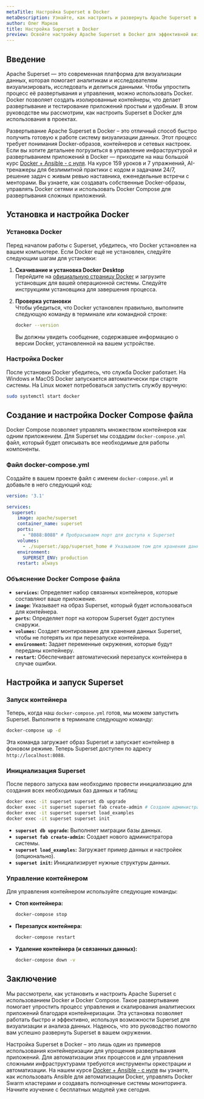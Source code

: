 ```yaml
---
metaTitle: Настройка Superset в Docker
metaDescription: Узнайте, как настроить и развернуть Apache Superset в Docker для визуализации данных - руководство включает команды и советы по оптимизации
author: Олег Марков
title: Настройка Superset в Docker
preview: Освойте настройку Apache Superset в Docker для эффективной визуализации данных - подробное руководство с примерами и рекомендациями по оптимизации
---
```


## Введение

Apache Superset — это современная платформа для визуализации данных, которая помогает аналитикам и исследователям визуализировать, исследовать и делиться данными. Чтобы упростить процесс её развертывания и управления, можно использовать Docker. Docker позволяет создать изолированные контейнеры, что делает развертывание и тестирование приложений простым и удобным. В этом руководстве мы рассмотрим, как настроить Superset в Docker для использования в проектах.

Развертывание Apache Superset в Docker – это отличный способ быстро получить готовую к работе систему визуализации данных. Этот процесс требует понимания Docker-образов, контейнеров и сетевых настроек. Если вы хотите детальнее погрузиться в управление инфраструктурой и развертыванием приложений в Docker — приходите на наш большой курс [Docker + Ansible - с нуля](https://purpleschool.ru/course/docker). На курсе 159 уроков и 7 упражнений, AI-тренажеры для безлимитной практики с кодом и задачами 24/7, решение задач с живым ревью наставника, еженедельные встречи с менторами. Вы узнаете, как создавать собственные Docker-образы, управлять Docker сетями и использовать Docker Compose для развертывания сложных приложений.

## Установка и настройка Docker

### Установка Docker

Перед началом работы с Superset, убедитесь, что Docker установлен на вашем компьютере. Если Docker ещё не установлен, следуйте следующим шагам для установки:

1. **Скачивание и установка Docker Desktop**  
   Перейдите на [официальную страницу Docker](https://www.docker.com/products/docker-desktop) и загрузите установщик для вашей операционной системы. Следуйте инструкциям установщика для завершения процесса.

2. **Проверка установки**  
   Чтобы убедиться, что Docker установлен правильно, выполните следующую команду в терминале или командной строке:

   ```sh
   docker --version
   ```

   Вы должны увидеть сообщение, содержавшее информацию о версии Docker, установленной на вашем устройстве.

### Настройка Docker

После установки Docker убедитесь, что служба Docker работает. На Windows и MacOS Docker запускается автоматически при старте системы. На Linux может потребоваться запустить службу вручную:

```sh
sudo systemctl start docker
```

## Создание и настройка Docker Compose файла

Docker Compose позволяет управлять множеством контейнеров как одним приложением. Для Superset мы создадим `docker-compose.yml` файл, который будет описывать все необходимые для работы компоненты.

### Файл docker-compose.yml

Создайте в вашем проекте файл с именем `docker-compose.yml` и добавьте в него следующий код:

```yaml
version: '3.1'

services:
  superset:
    image: apache/superset
    container_name: superset
    ports:
      - "8088:8088" # Пробрасываем порт для доступа к Superset
    volumes:
      - ./superset:/app/superset_home # Указываем том для хранения данных
    environment:
      SUPERSET_ENV: production
    restart: always
```

### Объяснение Docker Compose файла

- **`services`:** Определяет набор связанных контейнеров, которые составляют ваше приложение.
- **`image`:** Указывает на образ Superset, который будет использоваться для контейнера.
- **`ports`:** Определяет порт на котором Superset будет доступен снаружи.
- **`volumes`:** Создает монтирование для хранения данных Superset, чтобы не потерять их при перезапуске контейнера.
- **`environment`:** Задает переменные окружения, которые будут переданы контейнеру.
- **`restart`:** Обеспечивает автоматический перезапуск контейнера в случае ошибки.

## Настройка и запуск Superset

### Запуск контейнера

Теперь, когда наш `docker-compose.yml` готов, мы можем запустить Superset. Выполните в терминале следующую команду:

```sh
docker-compose up -d
```

Эта команда загружает образ Superset и запускает контейнер в фоновом режиме. Теперь Superset доступен по адресу `http://localhost:8088`.

### Инициализация Superset

После первого запуска вам необходимо провести инициализацию для создания всех необходимых баз данных и таблиц:

```sh
docker exec -it superset superset db upgrade
docker exec -it superset superset fab create-admin # Создаем администратора
docker exec -it superset superset load_examples
docker exec -it superset superset init
```

- **`superset db upgrade`:** Выполняет миграции базы данных.
- **`superset fab create-admin`:** Создает нового администратора системы.
- **`superset load_examples`:** Загружает пример данных и настройек (опционально).
- **`superset init`:** Инициализирует нужные структуры данных.

### Управление контейнером

Для управления контейнером используйте следующие команды:

- **Стоп контейнера:**

  ```sh
  docker-compose stop
  ```

- **Перезапуск контейнера:**

  ```sh
  docker-compose restart
  ```

- **Удаление контейнера (и связанных данных):**

  ```sh
  docker-compose down -v
  ```

## Заключение

Мы рассмотрели, как установить и настроить Apache Superset с использованием Docker и Docker Compose. Такое развертывание помогает упростить процесс управления и скалирования аналитиеских приложений благодаря контейнеризации. Эта установка позволяет работать быстро и эффективно, используя возможности Superset для визуализации и анализа данных. Надеюсь, что это руководство помогло вам успешно развернуть Superset в вашем окружении.

Настройка Superset в Docker – это лишь один из примеров использования контейнеризации для упрощения развертывания приложений. Для автоматизации этих процессов и для управления сложными инфраструктурами требуются инструменты оркестрации и автоматизации. На нашем курсе [Docker + Ansible - с нуля](https://purpleschool.ru/course/docker) вы узнаете, как использовать Ansible для автоматизации Docker, управлять Docker Swarm кластерами и создавать полноценные системы мониторинга. Начните изучение с бесплатных модулей уже сегодня.
